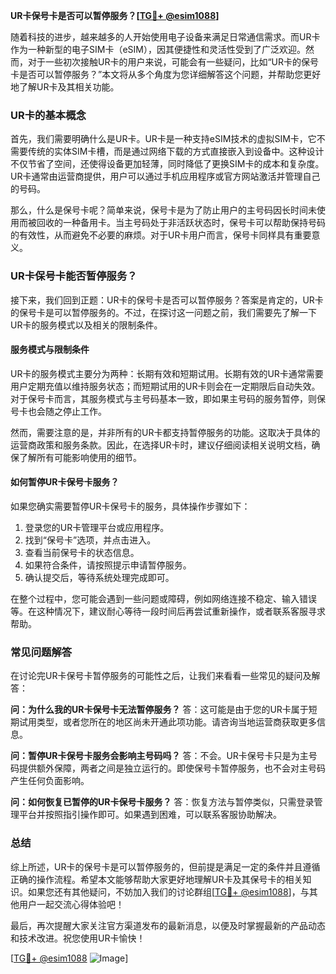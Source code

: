 **UR卡保号卡是否可以暂停服务？[[TG💪+ @esim1088](https://t.me/s/esim1088)]**

随着科技的进步，越来越多的人开始使用电子设备来满足日常通信需求。而UR卡作为一种新型的电子SIM卡（eSIM），因其便捷性和灵活性受到了广泛欢迎。然而，对于一些初次接触UR卡的用户来说，可能会有一些疑问，比如“UR卡的保号卡是否可以暂停服务？”本文将从多个角度为您详细解答这个问题，并帮助您更好地了解UR卡及其相关功能。

### UR卡的基本概念

首先，我们需要明确什么是UR卡。UR卡是一种支持eSIM技术的虚拟SIM卡，它不需要传统的实体SIM卡槽，而是通过网络下载的方式直接嵌入到设备中。这种设计不仅节省了空间，还使得设备更加轻薄，同时降低了更换SIM卡的成本和复杂度。UR卡通常由运营商提供，用户可以通过手机应用程序或官方网站激活并管理自己的号码。

那么，什么是保号卡呢？简单来说，保号卡是为了防止用户的主号码因长时间未使用而被回收的一种备用卡。当主号码处于非活跃状态时，保号卡可以帮助保持号码的有效性，从而避免不必要的麻烦。对于UR卡用户而言，保号卡同样具有重要意义。

### UR卡保号卡能否暂停服务？

接下来，我们回到正题：UR卡的保号卡是否可以暂停服务？答案是肯定的，UR卡的保号卡是可以暂停服务的。不过，在探讨这一问题之前，我们需要先了解一下UR卡的服务模式以及相关的限制条件。

#### 服务模式与限制条件

UR卡的服务模式主要分为两种：长期有效和短期试用。长期有效的UR卡通常需要用户定期充值以维持服务状态；而短期试用的UR卡则会在一定期限后自动失效。对于保号卡而言，其服务模式与主号码基本一致，即如果主号码的服务暂停，则保号卡也会随之停止工作。

然而，需要注意的是，并非所有的UR卡都支持暂停服务的功能。这取决于具体的运营商政策和服务条款。因此，在选择UR卡时，建议仔细阅读相关说明文档，确保了解所有可能影响使用的细节。

#### 如何暂停UR卡保号卡服务？

如果您确实需要暂停UR卡保号卡的服务，具体操作步骤如下：

1. 登录您的UR卡管理平台或应用程序。
2. 找到“保号卡”选项，并点击进入。
3. 查看当前保号卡的状态信息。
4. 如果符合条件，请按照提示申请暂停服务。
5. 确认提交后，等待系统处理完成即可。

在整个过程中，您可能会遇到一些问题或障碍，例如网络连接不稳定、输入错误等。在这种情况下，建议耐心等待一段时间后再尝试重新操作，或者联系客服寻求帮助。

### 常见问题解答

在讨论完UR卡保号卡暂停服务的可能性之后，让我们来看看一些常见的疑问及解答：

**问：为什么我的UR卡保号卡无法暂停服务？**
答：这可能是由于您的UR卡属于短期试用类型，或者您所在的地区尚未开通此项功能。请咨询当地运营商获取更多信息。

**问：暂停UR卡保号卡服务会影响主号码吗？**
答：不会。UR卡保号卡只是为主号码提供额外保障，两者之间是独立运行的。即使保号卡暂停服务，也不会对主号码产生任何负面影响。

**问：如何恢复已暂停的UR卡保号卡服务？**
答：恢复方法与暂停类似，只需登录管理平台并按照指引操作即可。如果遇到困难，可以联系客服协助解决。

### 总结

综上所述，UR卡的保号卡是可以暂停服务的，但前提是满足一定的条件并且遵循正确的操作流程。希望本文能够帮助大家更好地理解UR卡及其保号卡的相关知识。如果您还有其他疑问，不妨加入我们的讨论群组[[TG💪+ @esim1088](https://t.me/s/esim1088)]，与其他用户一起交流心得体验吧！

最后，再次提醒大家关注官方渠道发布的最新消息，以便及时掌握最新的产品动态和技术改进。祝您使用UR卡愉快！

[[TG💪+ @esim1088](https://t.me/s/esim1088) ![Image](https://i.postimg.cc/4NQfJmqS/Snipaste-2025-05-13-00-14-12.png)]